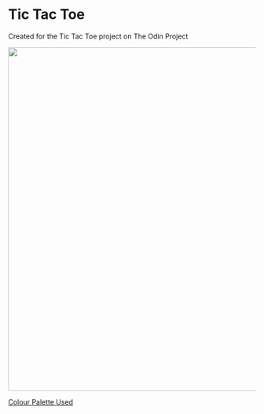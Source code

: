 # Tic Tac Toe
Created for the Tic Tac Toe project on The Odin Project

<img src="https://user-images.githubusercontent.com/33594615/186027639-e9a4eb55-70ba-43fe-8a75-6284da50993b.png" height="700px">

[Colour Palette Used](https://coolors.co/palette/d8e2dc-ffe5d9-ffcad4-f4acb7-9d8189)

